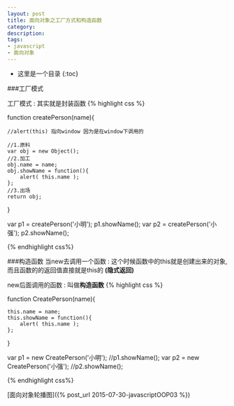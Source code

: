 ```yaml
---
layout: post
title: 面向对象之工厂方式和构造函数
category: 
description: 
tags:
- javascript
- 面向对象
---
```




- 这里是一个目录
{:toc}

###工厂模式

工厂模式 : 其实就是封装函数
{% highlight css %}


function createPerson(name){

	//alert(this) 指向window 因为是在window下调用的
	
	//1.原料
	var obj = new Object();
	//2.加工
	obj.name = name;
	obj.showName = function(){
		alert( this.name );
	};
	//3.出场
	return obj;
	
}

var p1 = createPerson('小明');
p1.showName();
var p2 = createPerson('小强');
p2.showName();

{% endhighlight css%}


###构造函数
当new去调用一个函数 : 这个时候函数中的this就是创建出来的对象,而且函数的的返回值直接就是this的
<strong>(隐式返回)</strong>

new后面调用的函数 : 叫做<strong>构造函数</strong>
{% highlight css %}

function CreatePerson(name){
	
	this.name = name;
	this.showName = function(){
		alert( this.name );
	};
	
}

var p1 = new CreatePerson('小明');
//p1.showName();
var p2 = new CreatePerson('小强');
//p2.showName();


{% endhighlight css%}


[面向对象轮播图]({% post_url 2015-07-30-javascriptOOP03 %})